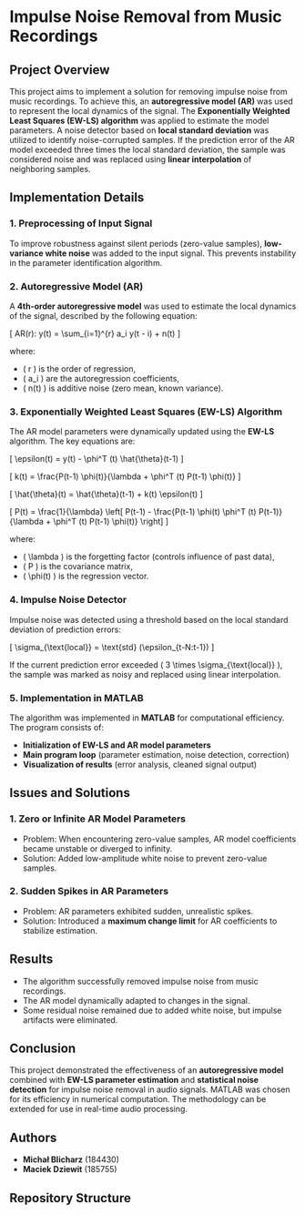 # Impulse Noise Removal from Music Recordings

## Project Overview

This project aims to implement a solution for removing impulse noise from music recordings. To achieve this, an **autoregressive model (AR)** was used to represent the local dynamics of the signal. The **Exponentially Weighted Least Squares (EW-LS) algorithm** was applied to estimate the model parameters. A noise detector based on **local standard deviation** was utilized to identify noise-corrupted samples. If the prediction error of the AR model exceeded three times the local standard deviation, the sample was considered noise and was replaced using **linear interpolation** of neighboring samples.

## Implementation Details

### 1. **Preprocessing of Input Signal**
To improve robustness against silent periods (zero-value samples), **low-variance white noise** was added to the input signal. This prevents instability in the parameter identification algorithm.

### 2. **Autoregressive Model (AR)**
A **4th-order autoregressive model** was used to estimate the local dynamics of the signal, described by the following equation:

\[
AR(r): y(t) = \sum_{i=1}^{r} a_i y(t - i) + n(t)
\]

where:
- \( r \) is the order of regression,
- \( a_i \) are the autoregression coefficients,
- \( n(t) \) is additive noise (zero mean, known variance).

### 3. **Exponentially Weighted Least Squares (EW-LS) Algorithm**
The AR model parameters were dynamically updated using the **EW-LS** algorithm. The key equations are:

\[
\epsilon(t) = y(t) - \phi^T (t) \hat{\theta}(t-1)
\]

\[
k(t) = \frac{P(t-1) \phi(t)}{\lambda + \phi^T (t) P(t-1) \phi(t)}
\]

\[
\hat{\theta}(t) = \hat{\theta}(t-1) + k(t) \epsilon(t)
\]

\[
P(t) = \frac{1}{\lambda} \left[ P(t-1) - \frac{P(t-1) \phi(t) \phi^T (t) P(t-1)}{\lambda + \phi^T (t) P(t-1) \phi(t)} \right]
\]

where:
- \( \lambda \) is the forgetting factor (controls influence of past data),
- \( P \) is the covariance matrix,
- \( \phi(t) \) is the regression vector.

### 4. **Impulse Noise Detector**
Impulse noise was detected using a threshold based on the local standard deviation of prediction errors:

\[
\sigma_{\text{local}} = \text{std} (\epsilon_{t-N:t-1})
\]

If the current prediction error exceeded \( 3 \times \sigma_{\text{local}} \), the sample was marked as noisy and replaced using linear interpolation.

### 5. **Implementation in MATLAB**
The algorithm was implemented in **MATLAB** for computational efficiency. The program consists of:
- **Initialization of EW-LS and AR model parameters**  
- **Main program loop** (parameter estimation, noise detection, correction)  
- **Visualization of results** (error analysis, cleaned signal output)

## Issues and Solutions

### 1. **Zero or Infinite AR Model Parameters**
- Problem: When encountering zero-value samples, AR model coefficients became unstable or diverged to infinity.
- Solution: Added low-amplitude white noise to prevent zero-value samples.

### 2. **Sudden Spikes in AR Parameters**
- Problem: AR parameters exhibited sudden, unrealistic spikes.
- Solution: Introduced a **maximum change limit** for AR coefficients to stabilize estimation.

## Results
- The algorithm successfully removed impulse noise from music recordings.
- The AR model dynamically adapted to changes in the signal.
- Some residual noise remained due to added white noise, but impulse artifacts were eliminated.

## Conclusion
This project demonstrated the effectiveness of an **autoregressive model** combined with **EW-LS parameter estimation** and **statistical noise detection** for impulse noise removal in audio signals. MATLAB was chosen for its efficiency in numerical computation. The methodology can be extended for use in real-time audio processing.

## Authors
- **Michał Blicharz** (184430)
- **Maciek Dziewit** (185755)

## Repository Structure

